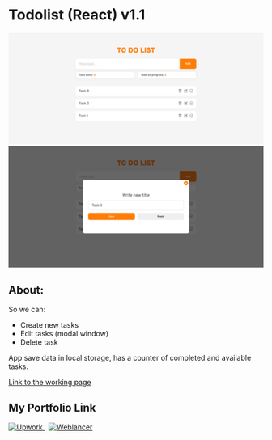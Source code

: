 # Todolist (React) v1.1

![](https://github.com/Plupiks/React-Todolist-v1/blob/0db87bf200061e0aec8136b6eeec07984b20c2ea/todolist-image.png)
![](https://github.com/Plupiks/React-Todolist-v1/blob/5464c0fffad73815fb390c93eb12f1ece7814ca8/todolist_modal.png)

## About:
So we can:
- Create new tasks
- Edit tasks (modal window)
- Delete task

App save data in local storage, has a counter of completed and available tasks.

[Link to the working page](https://plupiks.github.io/React-Todolist-v1/)

## My Portfolio Link
<div id="portfolio" align="left">
  <a href="https://www.upwork.com/freelancers/~0175a1803535823693">
    <img src="https://github.com/Plupiks/Landing-Page-Creator-2/blob/main/img/upwork-1.svg" alt="Upwork" width="40" height="40"/>
  </a>
  &nbsp;
   <a href="https://www.weblancer.net/users/VasylykivV/">
    <img src="https://github.com/Plupiks/Landing-Page-Creator-2/blob/main/img/weblancer.png" alt="Weblancer" width="40" height="40"/>
  </a>
</div>
